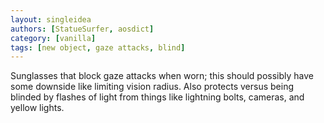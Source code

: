 ```yaml
---
layout: singleidea
authors: [StatueSurfer, aosdict]
category: [vanilla]
tags: [new object, gaze attacks, blind]
---
```

Sunglasses that block gaze attacks when worn; this should possibly have some downside like limiting vision radius. Also protects versus being blinded by flashes of light from things like lightning bolts, cameras, and yellow lights.

